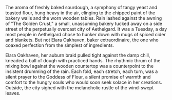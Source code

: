 The aroma of freshly baked sourdough, a symphony of tangy yeast and toasted flour, hung heavy in the air, clinging to the chipped paint of the bakery walls and the worn wooden tables.  Rain lashed against the awning of "The Golden Crust," a small, unassuming bakery tucked away on a side street of the perpetually overcast city of Aethelgard.  It was a Tuesday, a day most people in Aethelgard chose to hunker down with mugs of spiced cider and blankets.  But not Elara Oakhaven, baker extraordinaire, the one who coaxed perfection from the simplest of ingredients.

Elara Oakhaven, her auburn braid pulled tight against the damp chill, kneaded a ball of dough with practiced hands. The rhythmic thrum of the mixing bowl against the wooden countertop was a counterpoint to the insistent drumming of the rain.  Each fold, each stretch, each turn, was a silent prayer to the Goddess of Flour, a silent promise of warmth and comfort to the hungry souls who would soon seek solace in her creations.  Outside, the city sighed with the melancholic rustle of the wind-swept leaves.
